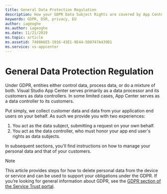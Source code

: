 ```yaml
---
title: General Data Protection Regulation
description: How your GDPR Data Subject Rights are covered by App Center. 
keywords: GDPR, DSR, privacy, EU
author: iageoghe
ms.author: iageoghe
ms.date: 11/21/2019 
ms.topic: article 
ms.assetid: 7408A6E5-1016-43E1-9E44-5D8747A439D1
ms.service: vs-appcenter
---
```


# General Data Protection Regulation

Under GDPR, entities either control data, process data, or do a mixture of both. Visual Studio App Center serves primarily as a data processor and its customers as data controllers. In some limited cases, App Center serves as a data controller to its customers. 

Put simply, we collect customer data and data from your application end users on your behalf. As such we provide you with two experiences: 
1. You act as the data subject, submitting a request on your own behalf. 
2. You act as the data controller, who must honor your app end user's rights as data subjects.

In subsequent sections, you'll find instructions on how to manage your personal data and that of your customers.

> [!NOTE]
> This article provides steps for how to delete personal data from the device or service and can be used to support your obligations under the GDPR. If you’re looking for general information about GDPR, see the [GDPR section of the Service Trust portal](https://servicetrust.microsoft.com/ViewPage/GDPRGetStarted).

